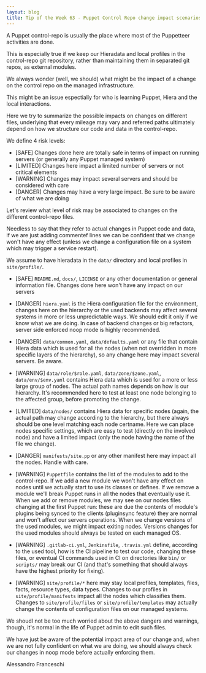 ```yaml
---
layout: blog
title: Tip of the Week 63 - Puppet Control Repo change impact scenarios
---
```


A Puppet control-repo is usually the place where most of the Puppetteer activities are done.

This is especially true if we keep our Hieradata and local profiles in the control-repo git repository, rather than maintaining them in separated git repos, as external modules.

We always wonder (well, we should) what might be the impact of a change on the control repo on the managed infrastructure.

This might be an issue espectially for who is learning Puppet, Hiera and the local interactions.

Here we try to summarize the possible impacts on changes on different files, underlying that every mileage may vary and referred paths ultimately depend on how we structure our code and data in the control-repo.

We define 4 risk levels:

- [SAFE] Changes done here are totally safe in terms of impact on running servers (or generally any Puppet managed system)
- [LIMITED] Changes here impact a limited number of servers or not critical elements
- [WARNING] Changes may impact several servers and should be considered with care
- [DANGER] Changes may have a very large impact. Be sure to be aware of what we are doing

Let's review what level of risk may be associated to changes on the different control-repo files.

Needless to say that they refer to actual changes in Puppet code and data, if we are just adding commentef lines we can be confident that we change won't have any effect (unless we change a configuration file on a system which may trigger a service restart).

We assume to have hieradata in the ```data/``` directory and local profiles in ```site/profile/```.

- [SAFE] ```README.md```, ```docs/```, ```LICENSE``` or any other documentation or general information file. Changes done here won't have any impact on our servers

- [DANGER] ```hiera.yaml``` is the Hiera configuration file for the environment, changes here on the hierarchy or the used backends may affect several systems in more or less unpredictable ways. We should edit it only if we know what we are doing. In case of backend changes or big refactors, server side enforced noop mode is highly recommended.

- [DANGER] ```data/common.yaml```, ```data/defaults.yaml``` or any file that contain Hiera data which is used for all the nodes (when not overridden in more specific layers of the hierarchy), so any change here may impact several servers. Be aware.

- [WARNING] ```data/role/$role.yaml```, ```data/zone/$zone.yaml```, ```data/env/$env.yaml``` contains Hiera data which is used for a more or less large group of nodes. The actual path names depends on how is our hierarchy. It's recommended here to test at least one node belonging to the affected group, before promoting the change.

- [LIMITED] ```data/nodes/``` contains Hiera data for specific nodes (again, the actual path may change according to the hierarchy, but there always should be one level matching each node certname. Here we can place nodes specific settings, which are easy to test (directly on the involved node) and have a limited impact (only the node having the name of the file we change).

- [DANGER] ```manifests/site.pp``` or any other manifest here may impact all the nodes. Handle with care.

- [WARNING] ```Puppetfile``` contains the list of the modules to add to the control-repo. If we add a new module we won't have any effect on nodes until we actually start to use its classes or defines. If we remove a module we'll break Puppet runs in all the nodes that eventually use it. When we add or remove modules, we may see on our nodes files changing at the first Puppet run: these are due the contents of module's plugins being synced to the clients (pluginsync feature) they are normal and won't affect our servers operations. When we change versions of the used modules, we might impact exiting nodes. Versions changes for the used modules should always be tested on each managed OS.

- [WARNING] ```.gitlab-ci.yml```, ```Jenkinsfile```, ```.travis.yml``` define, according to the used tool, how is the CI pipeline to test our code, changing these files, or eventual CI commands used in CI on directories like ```bin/``` or ```scripts/``` may break our CI (and that's something that should always have the highest priority for fixing).

- [WARNING] ```site/profile/*``` here may stay local profiles, templates, files, facts, resource types, data types. Changes to our profiles in  ```site/profile/manifests``` impact all the nodes which classifies them. Changes to ```site/profile/files``` or ```site/profile/templates``` may actually change the contents of configuration files on our managed systems.

We shoudl not be too much worried about the above dangers and warnings, though, it's normal in the life of Puppet admin to edit such files.

We have just be aware of the potential impact area of our change and, when we are not fully confident on what we are doing, we should always check our changes in noop mode before actually enforcing them.

Alessandro Franceschi
